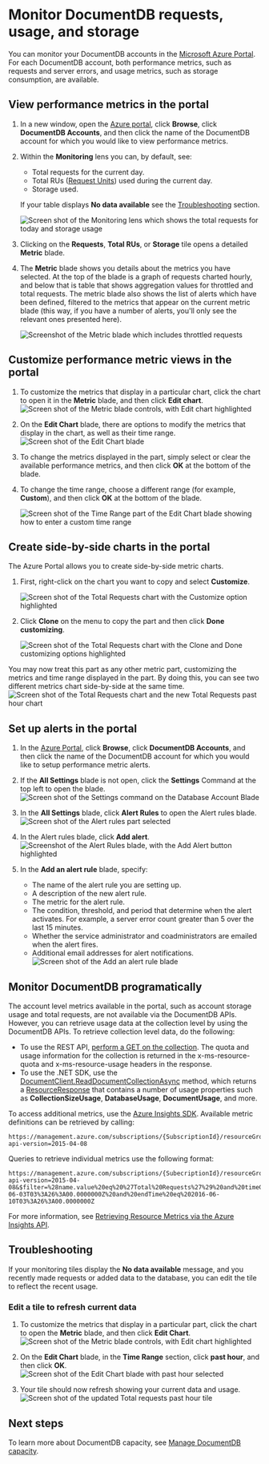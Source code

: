 <properties
	pageTitle="Monitor DocumentDB requests and storage | Microsoft Azure"
	description="Learn how to monitor your DocumentDB account for performance metrics, such as requests and server errors, and usage metrics, such as storage consumption."
	services="documentdb"
	documentationCenter=""
	authors="mimig1"
	manager="jhubbard"
	editor="cgronlun"/>

<tags
	ms.service="documentdb"
	ms.workload="data-services"
	ms.tgt_pltfrm="na"
	ms.devlang="na"
	ms.topic="article"
	ms.date="06/10/2016"
	ms.author="mimig"/>

# Monitor DocumentDB requests, usage, and storage

You can monitor your DocumentDB accounts in the [Microsoft Azure Portal](https://portal.azure.com/). For each DocumentDB account, both performance metrics, such as requests and server errors, and usage metrics, such as storage consumption, are available.

## View performance metrics in the portal 
1.	In a new window, open the [Azure portal](https://portal.azure.com/), click **Browse**, click **DocumentDB Accounts**, and then click the name of the DocumentDB account for which you would like to view performance metrics.
2.	Within the **Monitoring** lens you can, by default, see:
	*	Total requests for the current day.
	*	Total RUs ([Request Units](documentdb-request-units.md)) used during the current day.
	*	Storage used.

	If your table displays **No data available** see the [Troubleshooting](#troubleshooting) section.

	![Screen shot of the Monitoring lens which shows the total requests for today and storage usage](./media/documentdb-monitor-accounts/documentdb-total-requests-and-usage.png)


3.	Clicking on the **Requests**, **Total RUs**, or **Storage** tile opens a detailed **Metric** blade.
4.	The **Metric** blade shows you details about the metrics you have selected.  At the top of the blade is a graph of requests charted hourly, and below that is table that shows aggregation values for throttled and total requests.  The metric blade also shows the list of alerts which have been defined, filtered to the metrics that appear on the current metric blade (this way, if you have a number of alerts, you'll only see the relevant ones presented here).   

	![Screenshot of the Metric blade which includes throttled requests](./media/documentdb-monitor-accounts/documentdb-metric-blade.png)


## Customize performance metric views in the portal

1.	To customize the metrics that display in a particular chart, click the chart to open it in the **Metric** blade, and then click **Edit chart**.  
	![Screen shot of the Metric blade controls, with Edit chart highlighted](./media/documentdb-monitor-accounts/madocdb3.png)

2.	On the **Edit Chart** blade, there are options to modify the metrics that display in the chart, as well as their time range.  
	![Screen shot of the Edit Chart blade](./media/documentdb-monitor-accounts/madocdb4.png)

3.	To change the metrics displayed in the part, simply select or clear the available performance metrics, and then click **OK** at the bottom of the blade.  
4.	To change the time range, choose a different range (for example, **Custom**), and then click **OK** at the bottom of the blade.  

	![Screen shot of the Time Range part of the Edit Chart blade showing how to enter a custom time range](./media/documentdb-monitor-accounts/madocdb5.png)


## Create side-by-side charts in the portal
The Azure Portal allows you to create side-by-side metric charts.  

1.	First, right-click on the chart you want to copy and select **Customize**.

	![Screen shot of the Total Requests chart with the Customize option highlighted](./media/documentdb-monitor-accounts/madocdb6.png)

2.	Click **Clone** on the menu to copy the part and then click **Done customizing**.

	![Screen shot of the Total Requests chart with the Clone and Done customizing options highlighted](./media/documentdb-monitor-accounts/madocdb7.png)  


You may now treat this part as any other metric part, customizing the metrics and time range displayed in the part.  By doing this, you can see two different metrics chart side-by-side at the same time.  
	![Screen shot of the Total Requests chart and the new Total Requests past hour chart](./media/documentdb-monitor-accounts/madocdb8.png)  

## Set up alerts in the portal
1.	In the [Azure Portal](https://portal.azure.com/), click **Browse**, click **DocumentDB Accounts**, and then click the name of the DocumentDB account for which you would like to setup performance metric alerts.

2.	If the **All Settings** blade is not open, click the **Settings** Command at the top left to open the blade.
	![Screen shot of the Settings command on the Database Account Blade](./media/documentdb-monitor-accounts/madocdb10.png)

3.	In the **All Settings** blade, click **Alert Rules** to open the Alert rules blade.  
	![Screen shot of the Alert rules part selected](./media/documentdb-monitor-accounts/madocdb10.5.png)

4.	In the Alert rules blade, click **Add alert**.  
	![Screenshot of the Alert Rules blade, with the Add Alert button highlighted](./media/documentdb-monitor-accounts/madocdb11.png)

5.	In the **Add an alert rule** blade, specify:
	*	The name of the alert rule you are setting up.
	*	A description of the new alert rule.
	*	The metric for the alert rule.
	*	The condition, threshold, and period that determine when the alert activates. For example, a server error count greater than 5 over the last 15 minutes.
	*	Whether the service administrator and coadministrators are emailed when the alert fires.
	*	Additional email addresses for alert notifications.  
	![Screen shot of the Add an alert rule blade](./media/documentdb-monitor-accounts/madocdb12.png)

## Monitor DocumentDB programatically
The account level metrics available in the portal, such as account storage usage and total requests, are not available via the DocumentDB APIs. However, you can retrieve usage data at the collection level by using the DocumentDB APIs. To retrieve collection level data, do the following:

- To use the REST API, [perform a GET on the collection](https://msdn.microsoft.com/library/mt489073.aspx). The quota and usage information for the collection is returned in the x-ms-resource-quota and x-ms-resource-usage headers in the response.
- To use the .NET SDK, use the [DocumentClient.ReadDocumentCollectionAsync](https://msdn.microsoft.com/library/microsoft.azure.documents.client.documentclient.readdocumentcollectionasync.aspx) method, which returns a [ResourceResponse](https://msdn.microsoft.com/library/dn799209.aspx) that contains a number of usage properties such as **CollectionSizeUsage**, **DatabaseUsage**, **DocumentUsage**, and more.

To access additional metrics, use the [Azure Insights SDK](https://www.nuget.org/packages/Microsoft.Azure.Insights). Available metric definitions can be retrieved by calling:

    https://management.azure.com/subscriptions/{SubscriptionId}/resourceGroups/{ResourceGroup}/providers/Microsoft.DocumentDb/databaseAccounts/{DocumentDBAccountName}/metricDefinitions?api-version=2015-04-08 

Queries to retrieve individual metrics use the following format:

    https://management.azure.com/subscriptions/{SubecriptionId}/resourceGroups/{ResourceGroup}/providers/Microsoft.DocumentDb/databaseAccounts/{DocumentDBAccountName}/metrics?api-version=2015-04-08&$filter=%28name.value%20eq%20%27Total%20Requests%27%29%20and%20timeGrain%20eq%20duration%27PT5M%27%20and%20startTime%20eq%202016-06-03T03%3A26%3A00.0000000Z%20and%20endTime%20eq%202016-06-10T03%3A26%3A00.0000000Z

For more information, see [Retrieving Resource Metrics via the Azure Insights API](https://blogs.msdn.microsoft.com/cloud_solution_architect/2016/02/23/retrieving-resource-metrics-via-the-azure-insights-api/).

## Troubleshooting
If your monitoring tiles display the **No data available** message, and you recently made requests or added data to the database, you can edit the tile to reflect the recent usage.

### Edit a tile to refresh current data
1.	To customize the metrics that display in a particular part, click the chart to open the **Metric** blade, and then click **Edit Chart**.  
	![Screen shot of the Metric blade controls, with Edit chart highlighted](./media/documentdb-monitor-accounts/madocdb3.png)

2.	On the **Edit Chart** blade, in the **Time Range** section, click **past hour**, and then click **OK**.  
	![Screen shot of the Edit Chart blade with past hour selected](./media/documentdb-monitor-accounts/documentdb-no-available-data-past-hour.png)


3.	Your tile should now refresh showing your current data and usage.  
	![Screen shot of the updated Total requests past hour tile](./media/documentdb-monitor-accounts/documentdb-no-available-data-fixed.png)

## Next steps
To learn more about DocumentDB capacity, see [Manage DocumentDB capacity](documentdb-manage.md).
